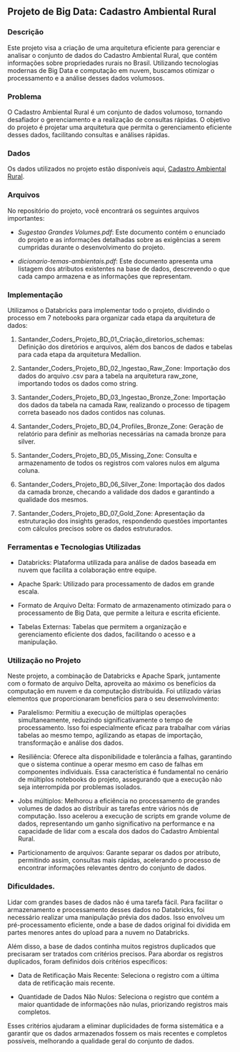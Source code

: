 ## Projeto de Big Data: Cadastro Ambiental Rural

### Descrição
Este projeto visa a criação de uma arquitetura eficiente para gerenciar e analisar o conjunto de dados do Cadastro Ambiental Rural, que contém informações sobre propriedades rurais no Brasil. Utilizando tecnologias modernas de Big Data e computação em nuvem, buscamos otimizar o processamento e a análise desses dados volumosos.

### Problema
O Cadastro Ambiental Rural é um conjunto de dados volumoso, tornando desafiador o gerenciamento e a realização de consultas rápidas. O objetivo do projeto é projetar uma arquitetura que permita o gerenciamento eficiente desses dados, facilitando consultas e análises rápidas.

### Dados
Os dados utilizados no projeto estão disponíveis aqui,
[Cadastro Ambiental Rural](https://dados.gov.br/dados/conjuntos-dados/cadastro-ambiental-rural1).


### Arquivos
No repositório do projeto, você encontrará os seguintes arquivos importantes:

* *Sugestao Grandes Volumes.pdf*: Este documento contém o enunciado do projeto e as informações detalhadas sobre as exigências a serem cumpridas durante o desenvolvimento do projeto.

* *dicionario-temas-ambientais.pdf*: Este documento apresenta uma listagem dos atributos existentes na base de dados, descrevendo o que cada campo armazena e as informações que representam.

### Implementação
Utilizamos o Databricks para implementar todo o projeto, dividindo o processo em 7 notebooks para organizar cada etapa da arquitetura de dados:

1. Santander_Coders_Projeto_BD_01_Criação_diretorios_schemas: Definição dos diretórios e arquivos, além dos bancos de dados e tabelas para cada etapa da arquitetura Medallion.

2. Santander_Coders_Projeto_BD_02_Ingestao_Raw_Zone: Importação dos dados do arquivo .csv para a tabela na arquitetura raw_zone, importando todos os dados como string.

3. Santander_Coders_Projeto_BD_03_Ingestao_Bronze_Zone: Importação dos dados da tabela na camada Raw, realizando o processo de tipagem correta baseado nos dados contidos nas colunas.

4. Santander_Coders_Projeto_BD_04_Profiles_Bronze_Zone: Geração de relatório para definir as melhorias necessárias na camada bronze para silver.

5. Santander_Coders_Projeto_BD_05_Missing_Zone: Consulta e armazenamento de todos os registros com valores nulos em alguma coluna.

6. Santander_Coders_Projeto_BD_06_Silver_Zone: Importação dos dados da camada bronze, checando a validade dos dados e garantindo a qualidade dos mesmos.

7. Santander_Coders_Projeto_BD_07_Gold_Zone: Apresentação da estruturação dos insights gerados, respondendo questões importantes com cálculos precisos sobre os dados estruturados.

### Ferramentas e Tecnologias Utilizadas
* Databricks: Plataforma utilizada para análise de dados baseada em nuvem que facilita a colaboração entre equipe.

* Apache Spark: Utilizado para processamento de dados em grande escala.

* Formato de Arquivo Delta: Formato de armazenamento otimizado para o processamento de Big Data, que permite a leitura e escrita eficiente.

* Tabelas Externas: Tabelas que permitem a organização e gerenciamento eficiente dos dados, facilitando o acesso e a manipulação.

### Utilização no Projeto
Neste projeto, a combinação de Databricks e Apache Spark, juntamente com o formato de arquivo Delta, aproveita ao máximo os benefícios da computação em nuvem e da computação distribuída. Foi utilizado várias elementos que proporcionaram benefícios para o seu desenvolvimento:

* Paralelismo: Permitiu a execução de múltiplas operações simultaneamente, reduzindo significativamente o tempo de processamento. Isso foi especialmente eficaz para trabalhar com várias tabelas ao mesmo tempo, agilizando as etapas de importação, transformação e análise dos dados.

* Resiliência: Oferece alta disponibilidade e tolerância a falhas, garantindo que o sistema continue a operar mesmo em caso de falhas em componentes individuais. Essa característica é fundamental no cenário de múltiplos notebooks do projeto, assegurando que a execução não seja interrompida por problemas isolados.

* Jobs múltiplos: Melhorou a eficiência no processamento de grandes volumes de dados ao distribuir as tarefas entre vários nós de computação. Isso acelerou a execução de scripts em grande volume de dados, representando um ganho significativo na performance e na capacidade de lidar com a escala dos dados do Cadastro Ambiental Rural.

* Particionamento de arquivos: Garante separar os dados por atributo, permitindo assim, consultas mais rápidas, acelerando o processo de encontrar informações relevantes dentro do conjunto de dados.


### Dificuldades.
Lidar com grandes bases de dados não é uma tarefa fácil. Para facilitar o armazenamento e processamento desses dados no Databricks, foi necessário realizar uma manipulação prévia dos dados. Isso envolveu um pré-processamento eficiente, onde a base de dados original foi dividida em partes menores antes do upload para a nuvem no Databricks.

Além disso, a base de dados continha muitos registros duplicados que precisaram ser tratados com critérios precisos. Para abordar os registros duplicados, foram definidos dois critérios específicos:

* Data de Retificação Mais Recente: Seleciona o registro com a última data de retificação mais recente.

* Quantidade de Dados Não Nulos: Seleciona o registro que contém a maior quantidade de informações não nulas, priorizando registros mais completos.

Esses critérios ajudaram a eliminar duplicidades de forma sistemática e a garantir que os dados armazenados fossem os mais recentes e completos possíveis, melhorando a qualidade geral do conjunto de dados.